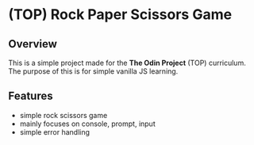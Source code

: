 # (TOP) Rock Paper Scissors Game

## Overview
This is a simple project made for the **The Odin Project** (TOP) curriculum.
The purpose of this is for simple vanilla JS learning.

## Features
- simple rock scissors game
- mainly focuses on console, prompt, input
- simple error handling
